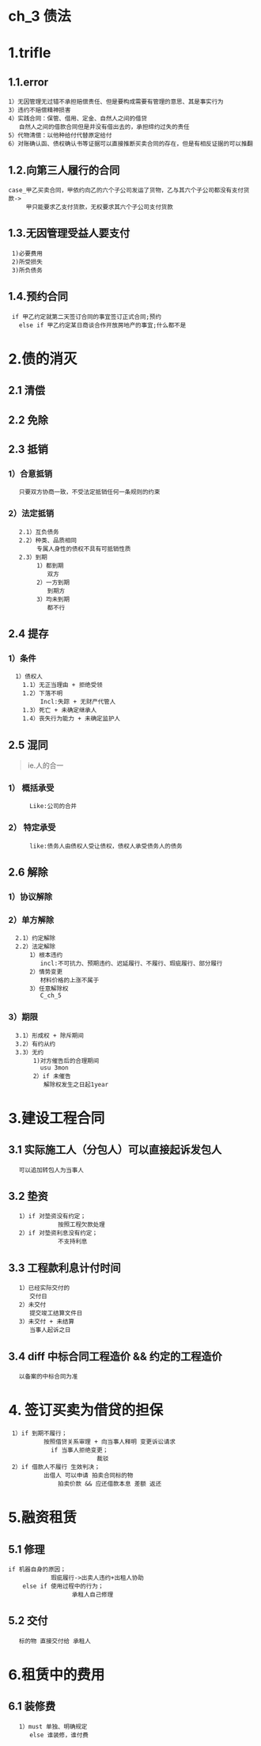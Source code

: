 # ch_3 债法 

# 1.trifle
## 1.1.error
    1）无因管理无过错不承担赔偿责任、但是要构成需要有管理的意思、其是事实行为
    3）违约不赔偿精神损害
    4）实践合同：保管、借用、定金、自然人之间的借贷
       自然人之间的借款合同但是并没有借出去的，承担缔约过失的责任
    5）代物清偿：以他种给付代替原定给付
    6）对账确认函、债权确认书等证据可以直接推断买卖合同的存在，但是有相反证据的可以推翻

## 1.2.向第三人履行的合同
    case_甲乙买卖合同，甲依约向乙的六个子公司发运了货物，乙与其六个子公司都没有支付货款->
         甲只能要求乙支付货款，无权要求其六个子公司支付货款

## 1.3.无因管理受益人要支付
     1)必要费用
     2)所受损失
     3)所负债务

## 1.4.预约合同
     if 甲乙约定就第二天签订合同的事宜签订正式合同;预约
       else if 甲乙约定某日商谈合作开放房地产的事宜;什么都不是

# 2.债的消灭
## 2.1 清偿
## 2.2 免除
## 2.3 抵销
### 1）合意抵销
       只要双方协商一致，不受法定抵销任何一条规则的约束
### 2）法定抵销
       2.1）互负债务
       2.2）种类、品质相同
            专属人身性的债权不具有可抵销性质
       2.3）到期
            1）都到期
               双方
            2）一方到期
               到期方
            3）均未到期
               都不行

## 2.4 提存
### 1）条件
      1）债权人
        1.1）无正当理由 + 拒绝受领
        1.2）下落不明
             Incl:失踪 + 无财产代管人
        1.3）死亡 + 未确定继承人
        1.4）丧失行为能力 + 未确定监护人

## 2.5 混同
> ie.人的合一
### 1） 概括承受
          Like:公司的合并
### 2） 特定承受 
          like:债务人由债权人受让债权，债权人承受债务人的债务

## 2.6 解除
### 1）协议解除
### 2）单方解除
      2.1）约定解除
      2.2）法定解除
          1）根本违约
             incl:不可抗力、预期违约、迟延履行、不履行、瑕疵履行、部分履行
          2）情势变更
             材料价格的上涨不属于
          3）任意解除权
             C_ch_5
### 3）期限
      3.1）形成权 + 除斥期间 
      3.2）有约从约
      3.3）无约
           1)对方催告后的合理期间
             usu 3mon
           2）if 未催告 
              解除权发生之日起1year

# 3.建设工程合同
## 3.1 实际施工人（分包人）可以直接起诉发包人
       可以追加转包人为当事人
## 3.2 垫资
       1）if 对垫资没有约定；
                  按照工程欠款处理
       2）if 对垫资利息没有约定；
                  不支持利息
## 3.3 工程款利息计付时间
       1）已经实际交付的
          交付日
       2）未交付
          提交竣工结算文件日
       3）未交付 + 未结算
          当事人起诉之日
## 3.4 diff 中标合同工程造价 && 约定的工程造价
       以备案的中标合同为准

# 4. 签订买卖为借贷的担保
     1）if 到期不履行；
              按照借贷关系审理 + 向当事人释明 变更诉讼请求
                if 当事人拒绝变更；
                             裁驳
     2）if 借款人不履行 生效判决；
              出借人 可以申请 拍卖合同标的物
                  拍卖价款 && 应还借款本息 差额 返还

# 5.融资租赁
## 5.1 修理
    if 机器自身的原因；
                瑕疵履行->出卖人违约+出租人协助
        else if 使用过程中的行为；
                      承租人自己修理
## 5.2 交付
       标的物 直接交付给 承租人

# 6.租赁中的费用
## 6.1 装修费
       1）must 单独、明确规定
          else 谁装修，谁付费


